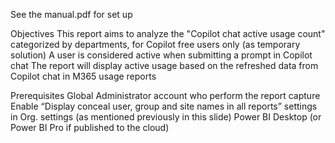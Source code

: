See the manual.pdf for set up

Objectives
This report aims to analyze the "Copilot chat active usage count" categorized by departments, for Copilot free users only (as temporary solution)
A user is considered active when submitting a prompt in Copilot chat
The report will display active usage based on the refreshed data from Copilot chat in M365 usage reports

Prerequisites
Global Administrator account who perform the report capture
Enable “Display conceal user, group and site names in all reports” settings in Org. settings (as mentioned previously in this slide)
Power BI Desktop (or Power BI Pro if published to the cloud)
